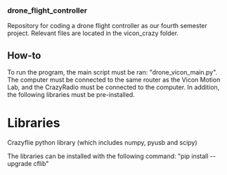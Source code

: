 ### drone_flight_controller
Repository for coding a drone flight controller as our fourth semester project. Relevant files are located in the vicon_crazy folder.

## How-to
To run the program, the main script must be ran: "drone_vicon_main.py". The computer must be connected to the same router as the Vicon Motion Lab, and the CrazyRadio must be connected to the computer. In addition, the following libraries must be pre-installed.

# Libraries

Crazyflie python library (which includes numpy, pyusb and scipy)

The libraries can be installed with the following command: "pip install --upgrade cflib"